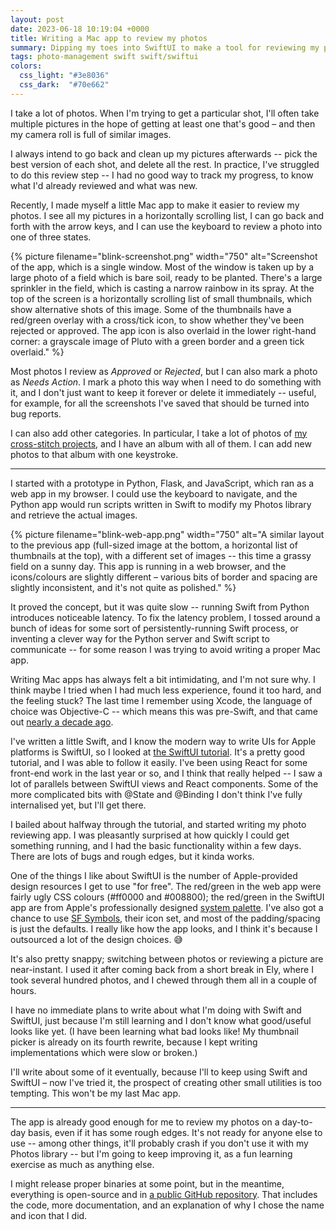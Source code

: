 ```yaml
---
layout: post
date: 2023-06-18 10:19:04 +0000
title: Writing a Mac app to review my photos
summary: Dipping my toes into SwiftUI to make a tool for reviewing my photos with just the keyboard.
tags: photo-management swift swift/swiftui
colors:
  css_light: "#3e8036"
  css_dark:  "#70e662"
---
```


I take a lot of photos.
When I'm trying to get a particular shot, I'll often take multiple pictures in the hope of getting at least one that's good – and then my camera roll is full of similar images.

I always intend to go back and clean up my pictures afterwards -- pick the best version of each shot, and delete all the rest.
In practice, I've struggled to do this review step -- I had no good way to track my progress, to know what I'd already reviewed and what was new.

Recently, I made myself a little Mac app to make it easier to review my photos. I see all my pictures in a horizontally scrolling list, I can go back and forth with the arrow keys, and I can use the keyboard to review a photo into one of three states.

{%
  picture
  filename="blink-screenshot.png"
  width="750"
  alt="Screenshot of the app, which is a single window. Most of the window is taken up by a large photo of a field which is bare soil, ready to be planted. There's a large sprinkler in the field, which is casting a narrow rainbow in its spray. At the top of the screen is a horizontally scrolling list of small thumbnails, which show alternative shots of this image. Some of the thumbnails have a red/green overlay with a cross/tick icon, to show whether they've been rejected or approved. The app icon is also overlaid in the lower right-hand corner: a grayscale image of Pluto with a green border and a green tick overlaid."
%}

Most photos I review as *Approved* or *Rejected*, but I can also mark a photo as *Needs Action*.
I mark a photo this way when I need to do something with it, and I don't just want to keep it forever or delete it immediately -- useful, for example, for all the screenshots I've saved that should be turned into bug reports.

I can also add other categories.
In particular, I take a lot of photos of [my cross-stitch projects][cross-stitch], and I have an album with all of them.
I can add new photos to that album with one keystroke.

[cross-stitch]: https://alexwlchan.net/all-posts/?tag=cross-stitch

---

I started with a prototype in Python, Flask, and JavaScript, which ran as a web app in my browser.
I could use the keyboard to navigate, and the Python app would run scripts written in Swift to modify my Photos library and retrieve the actual images.

{%
  picture
  filename="blink-web-app.png"
  width="750"
  alt="A similar layout to the previous app (full-sized image at the bottom, a horizontal list of thumbnails at the top), with a different set of images -- this time a grassy field on a sunny day. This app is running in a web browser, and the icons/colours are slightly different – various bits of border and spacing are slightly inconsistent, and it's not quite as polished."
%}

It proved the concept, but it was quite slow -- running Swift from Python introduces noticeable latency.
To fix the latency problem, I tossed around a bunch of ideas for some sort of persistently-running Swift process, or inventing a clever way for the Python server and Swift script to communicate -- for some reason I was trying to avoid writing a proper Mac app.

Writing Mac apps has always felt a bit intimidating, and I'm not sure why.
I think maybe I tried when I had much less experience, found it too hard, and the feeling stuck?
The last time I remember using Xcode, the language of choice was Objective-C -- which means this was pre-Swift, and that came out [nearly a decade ago][swift_history].

I've written a little Swift, and I know the modern way to write UIs for Apple platforms is SwiftUI, so I looked at [the SwiftUI tutorial][tutorial].
It's a pretty good tutorial, and I was able to follow it easily.
I've been using React for some front-end work in the last year or so, and I think that really helped -- I saw a lot of parallels between SwiftUI views and React components.
Some of the more complicated bits with @State and @Binding I don't think I've fully internalised yet, but I'll get there.

I bailed about halfway through the tutorial, and started writing my photo reviewing app.
I was pleasantly surprised at how quickly I could get something running, and I had the basic functionality within a few days.
There are lots of bugs and rough edges, but it kinda works.

One of the things I like about SwiftUI is the number of Apple-provided design resources I get to use "for free".
The red/green in the web app were fairly ugly CSS colours (#ff0000 and #008800); the red/green in the SwiftUI app are from Apple's professionally designed [system palette].
I've also got a chance to use [SF Symbols], their icon set, and most of the padding/spacing is just the defaults.
I really like how the app looks, and I think it's because I outsourced a lot of the design choices. 😅

[system palette]: https://developer.apple.com/design/human-interface-guidelines/color
[SF Symbols]: https://developer.apple.com/sf-symbols/

It's also pretty snappy; switching between photos or reviewing a picture are near-instant.
I used it after coming back from a short break in Ely, where I took several hundred photos, and I chewed through them all in a couple of hours.

I have no immediate plans to write about what I'm doing with Swift and SwiftUI, just because I'm still learning and I don't know what good/useful looks like yet.
(I have been learning what bad looks like!
My thumbnail picker is already on its fourth rewrite, because I kept writing implementations which were slow or broken.)

I'll write about some of it eventually, because I'll to keep using Swift and SwiftUI – now I've tried it, the prospect of creating other small utilities is too tempting.
This won't be my last Mac app.

[swift_history]: https://en.wikipedia.org/wiki/Swift_(programming_language)#History
[tutorial]: https://developer.apple.com/tutorials/swiftui

---

The app is already good enough for me to review my photos on a day-to-day basis, even if it has some rough edges.
It's not ready for anyone else to use -- among other things, it'll probably crash if you don't use it with my Photos library -- but I'm going to keep improving it, as a fun learning exercise as much as anything else.

I might release proper binaries at some point, but in the meantime, everything is open-source and in [a public GitHub repository][github].
That includes the code, more documentation, and an explanation of why I chose the name and icon that I did.

[github]: https://github.com/alexwlchan/blink-photo-reviewer
